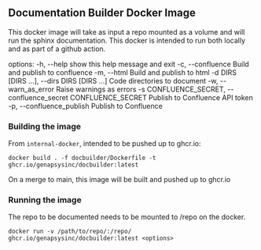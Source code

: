 ## Documentation Builder Docker Image

This docker image will take as input a repo mounted as a volume and will run the sphinx documentation. This docker is intended to run both locally and as part of a github action.

options:
  -h, --help            show this help message and exit
  -c, --confluence      Build and publish to confluence
  -m, --html            Build and publish to html
  -d DIRS [DIRS ...], --dirs DIRS [DIRS ...]
                        Code directories to document
  -w, --warn_as_error   Raise warnings as errors
  -s CONFLUENCE_SECRET, --confluence_secret CONFLUENCE_SECRET
                        Publish to Confluence API token
  -p, --confluence_publish
                        Publish to Confluence

### Building the image

From `internal-docker`, intended to be pushed up to ghcr.io:
```
docker build . -f docbuilder/Dockerfile -t ghcr.io/genapsysinc/docbuilder:latest
```

On a merge to main, this image will be built and pushed up to ghcr.io

### Running the image

The repo to be documented needs to be mounted to /repo on the docker. 


```
docker run -v /path/to/repo/:/repo/ ghcr.io/genapsysinc/docbuilder:latest <options>
```


